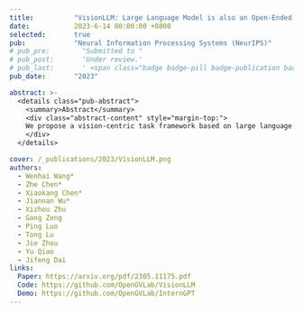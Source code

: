 ```yaml
---
title:          "VisionLLM: Large Language Model is also an Open-Ended Decoder for Vision-Centric Tasks"
date:           2023-6-14 00:00:00 +0800
selected:       true
pub:            "Neural Information Processing Systems (NeurIPS)"
# pub_pre:        "Submitted to "
# pub_post:       'Under review.'
# pub_last:       ' <span class="badge badge-pill badge-publication badge-success">Spotlight</span>'
pub_date:       "2023"

abstract: >-
  <details class="pub-abstract">
    <summary>Abstract</summary>
    <div class="abstract-content" style="margin-top:">
    We propose a vision-centric task framework based on large language models (LLMs). By treating images as a form of language and aligning vision tasks with language tasks—which can be flexibly defined and managed through linguistic instructions—this framework provides a unified perspective for both vision and language tasks. VisionLLM enables task customization at various levels via language instructions, ranging from fine-grained object-level to coarse-grained task-level customization. It achieves over 60% mAP on COCO, comparable to specialized detection models.
    </div>
  </details>

cover: /_publications/2023/VisionLLM.png
authors:
  - Wenhai Wang*
  - Zhe Chen*
  - Xiaokang Chen*
  - Jiannan Wu*
  - Xizhou Zhu
  - Gang Zeng
  - Ping Luo
  - Tong Lu
  - Jie Zhou
  - Yu Qiao
  - Jifeng Dai
links:
  Paper: https://arxiv.org/pdf/2305.11175.pdf
  Code: https://github.com/OpenGVLab/VisionLLM
  Demo: https://github.com/OpenGVLab/InternGPT
---
```

